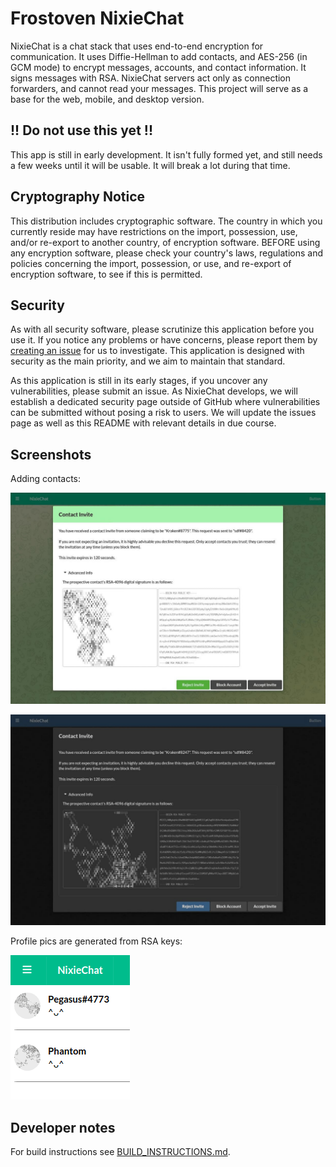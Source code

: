# Frostoven NixieChat

NixieChat is a chat stack that uses end-to-end encryption for communication. It
uses Diffie-Hellman to add contacts, and AES-256 (in GCM mode) to encrypt
messages, accounts, and contact information. It signs messages with RSA.
NixieChat servers act only as connection forwarders, and cannot read your
messages. This project will serve as a base for the web, mobile, and desktop
version.

## !! Do not use this yet !!

This app is still in early development. It isn't fully formed yet, and still
needs a few weeks until it will be usable. It will break a lot during that
time.

## Cryptography Notice

This distribution includes cryptographic software. The country in which you
currently reside may have restrictions on the import, possession, use, and/or
re-export to another country, of encryption software. BEFORE using any
encryption software, please check your country's laws, regulations and policies
concerning the import, possession, or use, and re-export of encryption
software, to see if this is permitted.

## Security

As with all security software, please scrutinize this application before you
use it. If you notice any problems or have concerns, please report them by
[creating an issue](https://github.com/frostoven/NixieChat/issues/new)
for us to investigate. This application is designed with security as the main
priority, and we aim to maintain that standard.

As this application is still in its early stages, if you uncover any
vulnerabilities, please submit an issue. As NixieChat develops, we will
establish a dedicated security page outside of GitHub where vulnerabilities can
be submitted without posing a risk to users. We will update the issues page as
well as this README with relevant details in due course.

## Screenshots

Adding contacts:

![preview](preview_light.jpg)

![preview](preview_dark.jpg)

Profile pics are generated from RSA keys:

![preview](preview_profile.png)

## Developer notes

For build instructions see [BUILD_INSTRUCTIONS.md](BUILD_INSTRUCTIONS.md).
